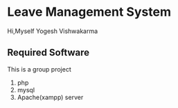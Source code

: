 # Leave Management System

Hi,Myself Yogesh Vishwakarma
## Required Software
This is a group project 
1.  php
2.  mysql
3.  Apache(xampp) server 
